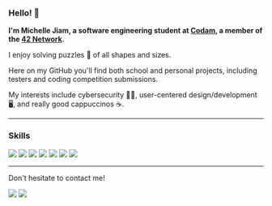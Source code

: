 ### Hello! 👋

**I'm Michelle Jiam, a software engineering student at [Codam](https://www.codam.nl/en/), a member of the [42 Network](https://www.codam.nl/en/the-42-network).**

I enjoy solving puzzles 🧩 of all shapes and sizes.

Here on my GitHub you'll find both school and personal projects, including testers and coding competition submissions.

My interests include cybersecurity 👩‍💻, user-centered design/development 🖥️, and really good cappuccinos ☕. 

---
### Skills

<img src="https://img.shields.io/badge/c%20-%2300599C.svg?&style=for-the-badge&logo=c&logoColor=white"/> <img src="https://img.shields.io/badge/c++%20-%2300599C.svg?&style=for-the-badge&logo=c%2B%2B&ogoColor=white"/>
<img src="https://img.shields.io/badge/shell_script%20-%23121011.svg?&style=for-the-badge&logo=gnu-bash&logoColor=white"/>
<img src="https://img.shields.io/badge/markdown-%23000000.svg?&style=for-the-badge&logo=markdown&logoColor=white"/>
<img src="https://img.shields.io/badge/docker%20-%230db7ed.svg?&style=for-the-badge&logo=docker&logoColor=white"/>
<img src="https://img.shields.io/badge/git%20-%23F05033.svg?&style=for-the-badge&logo=git&logoColor=white"/>
<img src="https://img.shields.io/badge/github%20-%23121011.svg?&style=for-the-badge&logo=github&logoColor=white"/>

---
Don't hesitate to contact me!

<a href= "https://www.linkedin.com/in/mljiam/"><img src="https://img.shields.io/badge/linkedin%20-%230077B5.svg?&style=for-the-badge&logo=linkedin&logoColor=white"></a> <a href="mailto:michelle.l.jiam@gmail.com"><img src="https://img.shields.io/badge/gmail-D14836?&style=for-the-badge&logo=gmail&logoColor=white"></a> 
